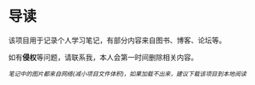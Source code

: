 #  导读

该项目用于记录个人学习笔记，有部分内容来自图书、博客、论坛等。

如有**侵权**等问题，请联系我，本人会第一时间删除相关内容。

*<small>笔记中的图片都来自网络(减小项目文件体积)，如果加载不出来，建议下载该项目到本地阅读</small>*
